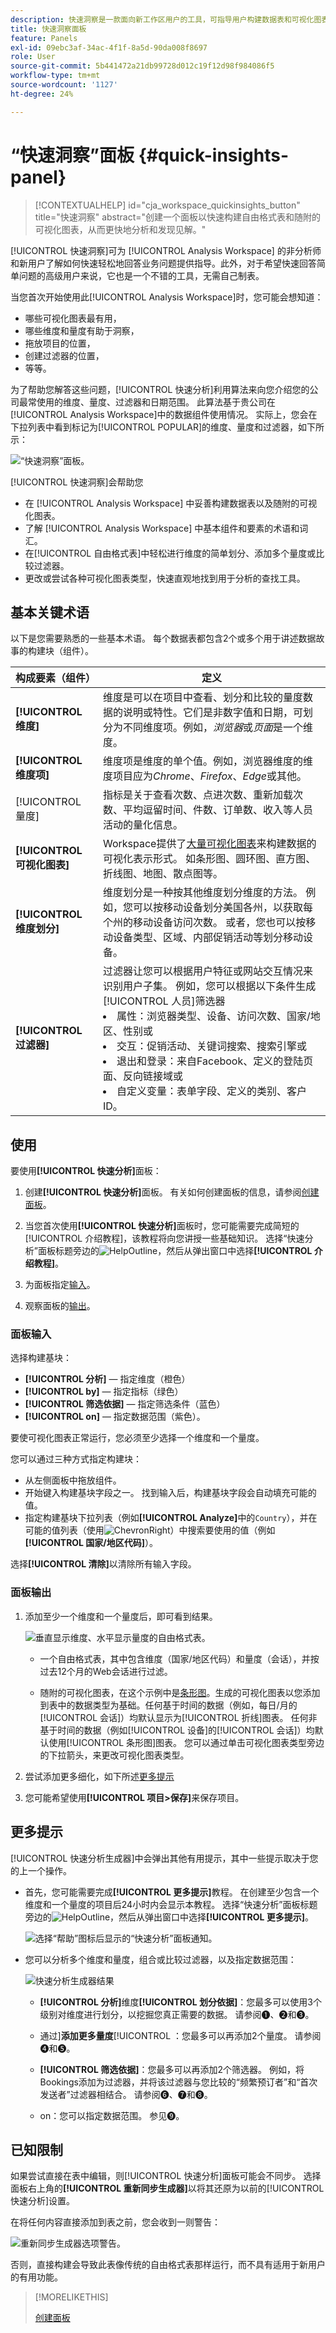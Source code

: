 ```yaml
---
description: 快速洞察是一款面向新工作区用户的工具，可指导用户构建数据表和可视化图表
title: 快速洞察面板
feature: Panels
exl-id: 09ebc3af-34ac-4f1f-8a5d-90da008f8697
role: User
source-git-commit: 5b441472a21db99728d012c19f12d98f984086f5
workflow-type: tm+mt
source-wordcount: '1127'
ht-degree: 24%

---
```


# “快速洞察”面板 {#quick-insights-panel}

<!-- markdownlint-disable MD034 -->

>[!CONTEXTUALHELP]
>id="cja_workspace_quickinsights_button"
>title="快速洞察"
>abstract="创建一个面板以快速构建自由格式表和随附的可视化图表，从而更快地分析和发现见解。"

<!-- markdownlint-enable MD034 -->


[!UICONTROL 快速洞察]可为 [!UICONTROL Analysis Workspace] 的非分析师和新用户了解如何快速轻松地回答业务问题提供指导。此外，对于希望快速回答简单问题的高级用户来说，它也是一个不错的工具，无需自己制表。

当您首次开始使用此[!UICONTROL Analysis Workspace]时，您可能会想知道：

* 哪些可视化图表最有用，
* 哪些维度和量度有助于洞察，
* 拖放项目的位置，
* 创建过滤器的位置，
* 等等。

为了帮助您解答这些问题，[!UICONTROL 快速分析]利用算法来向您介绍您的公司最常使用的维度、量度、过滤器和日期范围。 此算法基于贵公司在[!UICONTROL Analysis Workspace]中的数据组件使用情况。 实际上，您会在下拉列表中看到标记为[!UICONTROL POPULAR]的维度、量度和过滤器，如下所示：

![“快速洞察”面板。](assets/popular-tag.png)

[!UICONTROL 快速洞察]会帮助您

* 在 [!UICONTROL Analysis Workspace] 中妥善构建数据表以及随附的可视化图表。
* 了解 [!UICONTROL Analysis Workspace] 中基本组件和要素的术语和词汇。
* 在[!UICONTROL 自由格式表]中轻松进行维度的简单划分、添加多个量度或比较过滤器。
* 更改或尝试各种可视化图表类型，快速直观地找到用于分析的查找工具。

## 基本关键术语

以下是您需要熟悉的一些基本术语。 每个数据表都包含2个或多个用于讲述数据故事的构建块（组件）。

| 构成要素（组件） | 定义 |
|---|---|
| **[!UICONTROL 维度]** | 维度是可以在项目中查看、划分和比较的量度数据的说明或特性。它们是非数字值和日期，可划分为不同维度项。例如，*浏览器*&#x200B;或&#x200B;*页面*&#x200B;是一个维度。 |
| **[!UICONTROL 维度项]** | 维度项是维度的单个值。例如，浏览器维度的维度项目应为&#x200B;*Chrome*、*Firefox*、*Edge*&#x200B;或其他。 |
| [!UICONTROL 量度] | 指标是关于查看次数、点进次数、重新加载次数、平均逗留时间、件数、订单数、收入等人员活动的量化信息。 |
| **[!UICONTROL 可视化图表]** | Workspace提供了[大量可视化图表](/help/analysis-workspace/visualizations/freeform-analysis-visualizations.md)来构建数据的可视化表示形式。 如条形图、圆环图、直方图、折线图、地图、散点图等。 |
| **[!UICONTROL 维度划分]** | 维度划分是一种按其他维度划分维度的方法。 例如，您可以按移动设备划分美国各州，以获取每个州的移动设备访问次数。 或者，您也可以按移动设备类型、区域、内部促销活动等划分移动设备。 |
| **[!UICONTROL 过滤器]** | 过滤器让您可以根据用户特征或网站交互情况来识别用户子集。 例如，您可以根据以下条件生成[!UICONTROL 人员]筛选器 <li>属性：浏览器类型、设备、访问次数、国家/地区、性别或</li><li>交互：促销活动、关键词搜索、搜索引擎或</li><li>退出和登录：来自Facebook、定义的登陆页面、反向链接域或</li><li> 自定义变量：表单字段、定义的类别、客户ID。 |

## 使用

要使用&#x200B;**[!UICONTROL 快速分析]**&#x200B;面板：

1. 创建&#x200B;**[!UICONTROL 快速分析]**&#x200B;面板。 有关如何创建面板的信息，请参阅[创建面板](panels.md#create-a-panel)。

1. 当您首次使用&#x200B;**[!UICONTROL 快速分析]**&#x200B;面板时，您可能需要完成简短的[!UICONTROL 介绍教程]，该教程将向您讲授一些基础知识。 选择“快速分析”面板标题旁边的![HelpOutline](/help/assets/icons/HelpOutline.svg)，然后从弹出窗口中选择&#x200B;**[!UICONTROL 介绍教程]**。

1. 为面板指定[输入](#panel-input)。

1. 观察面板的[输出](#panel-output)。


### 面板输入

选择构建基块：

* **[!UICONTROL 分析]** — 指定维度（橙色）
* **[!UICONTROL by]** — 指定指标（绿色）
* **[!UICONTROL 筛选依据]** — 指定筛选条件（蓝色）
* **[!UICONTROL on]** — 指定数据范围（紫色）。

要使可视化图表正常运行，您必须至少选择一个维度和一个量度。



您可以通过三种方式指定构建块：

* 从左侧面板中拖放组件。
* 开始键入构建基块字段之一。 找到输入后，构建基块字段会自动填充可能的值。
* 指定构建基块下拉列表（例如&#x200B;**[!UICONTROL Analyze]**&#x200B;中的`Country`），并在可能的值列表（使用![ChevronRight](/help/assets/icons/ChevronRight.svg)）中搜索要使用的值（例如&#x200B;**[!UICONTROL 国家/地区代码]**）。

选择&#x200B;**[!UICONTROL 清除]**&#x200B;以清除所有输入字段。


### 面板输出

1. 添加至少一个维度和一个量度后，即可看到结果。

   ![垂直显示维度、水平显示量度的自由格式表。](assets/quick-insights-output.png)

   * 一个自由格式表，其中包含维度（国家/地区代码）和量度（会话），并按过去12个月的Web会话进行过滤。

   * 随附的可视化图表，在这个示例中是[条形图](/help/analysis-workspace/visualizations/bar.md)。生成的可视化图表以您添加到表中的数据类型为基础。任何基于时间的数据（例如，每日/月的[!UICONTROL 会话]）均默认显示为[!UICONTROL 折线]图表。 任何非基于时间的数据（例如[!UICONTROL 设备]的[!UICONTROL 会话]）均默认使用[!UICONTROL 条形图]图表。 您可以通过单击可视化图表类型旁边的下拉箭头，来更改可视化图表类型。

1. 尝试添加更多细化，如下所述[更多提示](#more-tips)

1. 您可能希望使用&#x200B;**[!UICONTROL 项目>保存]**&#x200B;来保存项目。

## 更多提示

[!UICONTROL 快速分析生成器]中会弹出其他有用提示，其中一些提示取决于您的上一个操作。

* 首先，您可能需要完成&#x200B;**[!UICONTROL 更多提示]**&#x200B;教程。 在创建至少包含一个维度和一个量度的项目后24小时内会显示本教程。 选择“快速分析”面板标题旁边的![HelpOutline](/help/assets/icons/HelpOutline.svg)，然后从弹出窗口中选择&#x200B;**[!UICONTROL 更多提示]**。

  ![选择“帮助”图标后显示的“快速分析”面板通知。](assets/qibuilder4.png)

* 您可以分析多个维度和量度，组合或比较过滤器，以及指定数据范围：

  ![快速分析生成器结果](assets/qibuilder-result.png)

   * **[!UICONTROL 分析]**&#x200B;维度&#x200B;**[!UICONTROL 划分依据]**：您最多可以使用3个级别对维度进行划分，以挖掘您真正需要的数据。 请参阅➊、➋和➌。

   * 通过&#x200B;]**添加更多量度**[!UICONTROL ：您最多可以再添加2个量度。 请参阅➍和➎。

   * **[!UICONTROL 筛选依据]**：您最多可以再添加2个筛选器。 例如，将Bookings添加为过滤器，并将该过滤器与您比较的“频繁预订者”和“首次发送者”过滤器相结合。 请参阅➏、➐和➑。

   * on：您可以指定数据范围。 参见➒。

## 已知限制

如果尝试直接在表中编辑，则[!UICONTROL 快速分析]面板可能会不同步。 选择面板右上角的&#x200B;**[!UICONTROL 重新同步生成器]**&#x200B;以将其还原为以前的[!UICONTROL 快速分析]设置。

在将任何内容直接添加到表之前，您会收到一则警告：

![重新同步生成器选项警告。](assets/qibuilder-outofsync.png)

否则，直接构建会导致此表像传统的自由格式表那样运行，而不具有适用于新用户的有用功能。


>[!MORELIKETHIS]
>
>[创建面板](/help/analysis-workspace/c-panels/panels.md#create-a-panel)
>